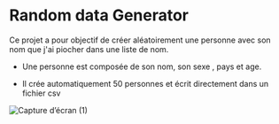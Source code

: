 # Random data Generator

Ce projet a pour objectif de créer aléatoirement une personne avec son nom que j'ai piocher dans une liste de nom.

+ Une personne est composée de son nom, son sexe , pays et age.

+ Il crée automatiquement 50 personnes et écrit directement dans un fichier csv


![Capture d’écran (1)](https://user-images.githubusercontent.com/8082684/81620698-c3841680-93ec-11ea-9797-d01173a79e8e.png)
